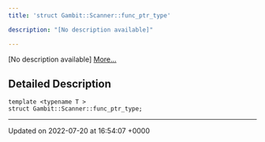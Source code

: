 ```yaml
---
title: 'struct Gambit::Scanner::func_ptr_type'

description: "[No description available]"

---
```









[No description available] [More...](#detailed-description)

## Detailed Description

```
template <typename T >
struct Gambit::Scanner::func_ptr_type;
```

-------------------------------

Updated on 2022-07-20 at 16:54:07 +0000